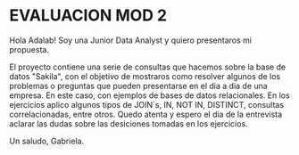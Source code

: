 # EVALUACION MOD 2

Hola Adalab! 
Soy una Junior Data Analyst y quiero presentaros mi propuesta.

El proyecto contiene una serie de consultas que hacemos sobre la base de datos "Sakila", con el objetivo de mostraros como resolver algunos de los problemas o preguntas que pueden presentarse en el dia a dia de una empresa. En este caso, con ejemplos de bases de datos relacionales.
En los ejercicios aplico algunos tipos de JOIN`s, IN, NOT IN, DISTINCT, consultas correlacionadas, entre otros. 
Quedo atenta y espero el dia de la entrevista aclarar las dudas sobre las desiciones tomadas en los ejercicios. 

Un saludo, 
Gabriela. 